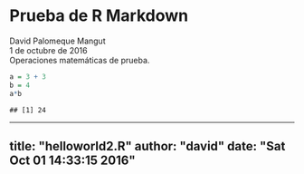 # Prueba de R Markdown
David Palomeque Mangut  
1 de octubre de 2016  
Operaciones matemáticas de prueba.


```r
a = 3 + 3
b = 4
a*b
```

```
## [1] 24
```


---
title: "helloworld2.R"
author: "david"
date: "Sat Oct 01 14:33:15 2016"
---
